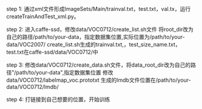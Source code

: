 step 1:
  通过xml文件形成ImageSets/Main/trainval.txt，test.txt，val.tx，运行createTrainAndTest_xml.py。
  
step 2:
  进入caffe-ssd，修改data/VOC0712/create_list.sh文件
  将root_dir改为自己的路径/path/to/your-data，指定数据集位置,实际位置为/path/to/your-data/VOC2007/
  create_list.sh生成的trainval.txt,，test_size_name.txt，test.txt在caffe-ssd/data/VOC0712/中
  
step 3:
  修改data/VOC0712/create_data.sh文件，将data_root_dir改为自己的路径"/path/to/your-data",指定数据集位置
  修改data/VOC0712/labelmap_voc.prototxt
  生成的lmdb文件位置在/path/to/your-data/VOC0712/lmdb/
 
 step 4:
   打链接到自己想要的位置，开始训练
